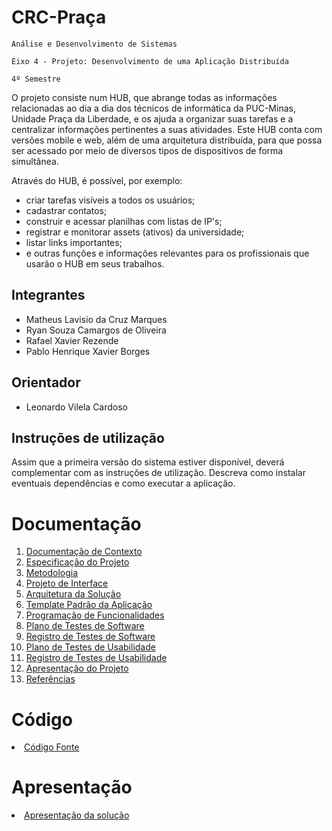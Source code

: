 # CRC-Praça

`Análise e Desenvolvimento de Sistemas`

`Eixo 4 - Projeto: Desenvolvimento de uma Aplicação Distribuída`

`4º Semestre`

O projeto consiste num HUB, que abrange todas as informações relacionadas ao dia a dia dos técnicos de informática da PUC-Minas, Unidade Praça da Liberdade, e os ajuda a organizar suas tarefas e a centralizar informações pertinentes a suas atividades. Este HUB conta com versões mobile e web, além de uma arquitetura distribuída, para que possa ser acessado por meio de diversos tipos de dispositivos de forma simultânea.

Através do HUB, é possível, por exemplo:
  - criar tarefas visíveis a todos os usuários;
  - cadastrar contatos;
  - construir e acessar planilhas com listas de IP's;
  - registrar e monitorar assets (ativos) da universidade;
  - listar links importantes; 
  - e outras funções e informações relevantes para os profissionais que usarão o HUB em seus trabalhos.

## Integrantes

* Matheus Lavisio da Cruz Marques
* Ryan Souza Camargos de Oliveira
* Rafael Xavier Rezende 
* Pablo Henrique Xavier Borges

## Orientador

* Leonardo Vilela Cardoso

## Instruções de utilização

Assim que a primeira versão do sistema estiver disponível, deverá complementar com as instruções de utilização. Descreva como instalar eventuais dependências e como executar a aplicação.

# Documentação

<ol>
<li><a href="docs/01-Documentação de Contexto.md"> Documentação de Contexto</a></li>
<li><a href="docs/02-Especificação do Projeto.md"> Especificação do Projeto</a></li>
<li><a href="docs/03-Metodologia.md"> Metodologia</a></li>
<li><a href="docs/04-Projeto de Interface.md"> Projeto de Interface</a></li>
<li><a href="docs/05-Arquitetura da Solução.md"> Arquitetura da Solução</a></li>
<li><a href="docs/06-Template Padrão da Aplicação.md"> Template Padrão da Aplicação</a></li>
<li><a href="docs/07-Programação de Funcionalidades.md"> Programação de Funcionalidades</a></li>
<li><a href="docs/08-Plano de Testes de Software.md"> Plano de Testes de Software</a></li>
<li><a href="docs/09-Registro de Testes de Software.md"> Registro de Testes de Software</a></li>
<li><a href="docs/10-Plano de Testes de Usabilidade.md"> Plano de Testes de Usabilidade</a></li>
<li><a href="docs/11-Registro de Testes de Usabilidade.md"> Registro de Testes de Usabilidade</a></li>
<li><a href="docs/12-Apresentação do Projeto.md"> Apresentação do Projeto</a></li>
<li><a href="docs/13-Referências.md"> Referências</a></li>
</ol>

# Código

<li><a href="src/README.md"> Código Fonte</a></li>

# Apresentação

<li><a href="presentation/README.md"> Apresentação da solução</a></li>
